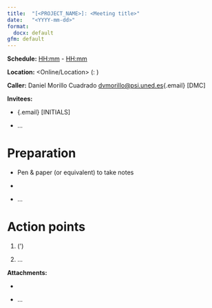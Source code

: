 ```yaml
---
title:  "[<PROJECT_NAME>]: <Meeting title>"
date:   "<YYYY-mm-dd>"
format:
  docx: default
gfm: default
---
```


**Schedule:** <HH:mm> <timezone> - <HH:mm> <timezone>

**Location:** <Online/Location> (<Platform>: <URL>)

**Caller:** Daniel Morillo Cuadrado
[dvmorillo\@psi.uned.es](mailto:dvmorillo@psi.uned.es){.email} \[DMC\]

**Invitees:**

-   <name surname> [<email>](email){.email} \[INITIALS\]

-   ...

# Preparation

-   Pen & paper (or equivalent) to take notes

-   <Previous task>

-   ...

# Action points

1.  <Point> (<duration>')

2.  ...

**Attachments:**

-   [<File name>](URL)

-   ...
